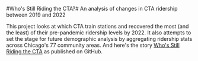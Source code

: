 #Who's Still Riding the CTA?#
An analysis of changes in CTA ridership between 2019 and 2022

This project looks at which CTA train stations and recovered the most (and the least) of their pre-pandemic ridership levels by 2022. It also attempts to set the stage for future demographic analysis by aggregating ridership stats across Chicago's 77 community areas. And here's the story [Who's Still Riding the CTA](https://reliablerascal.github.io/cta_ridership/) as published on GitHub.
